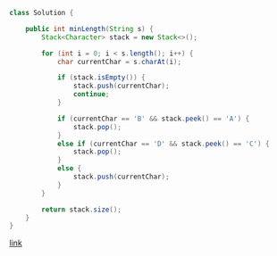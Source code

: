 ```java
class Solution {

    public int minLength(String s) {
        Stack<Character> stack = new Stack<>();

        for (int i = 0; i < s.length(); i++) {
            char currentChar = s.charAt(i);

            if (stack.isEmpty()) {
                stack.push(currentChar);
                continue;
            }

            if (currentChar == 'B' && stack.peek() == 'A') {
                stack.pop();
            }
            else if (currentChar == 'D' && stack.peek() == 'C') {
                stack.pop();
            }
            else {
                stack.push(currentChar);
            }
        }

        return stack.size();
    }
}
```

[link](https://leetcode.com/problems/minimum-string-length-after-removing-substrings/description/?envType=daily-question&envId=2024-10-07)